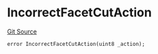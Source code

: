 # IncorrectFacetCutAction
[Git Source](https://github.com/thrackle-io/tron/blob/bcbcc01a5b28a551282aabeb3b2db849eb2ab94f/src/client/token/handler/diamond/HandlerDiamondLib.sol)


```solidity
error IncorrectFacetCutAction(uint8 _action);
```

